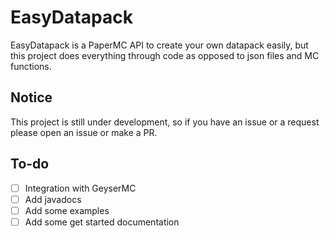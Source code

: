 # EasyDatapack
EasyDatapack is a PaperMC API to create your own datapack easily, but this project does everything through code as opposed to json files and MC functions.

## Notice
This project is still under development, so if you have an issue or a request please open an issue or make a PR.

## To-do
- [ ] Integration with GeyserMC
- [ ] Add javadocs
- [ ] Add some examples
- [ ] Add some get started documentation